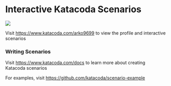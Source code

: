 # Interactive Katacoda Scenarios

[![](http://shields.katacoda.com/katacoda/arko9699/count.svg)](https://www.katacoda.com/arko9699 "Get your profile on Katacoda.com")

Visit https://www.katacoda.com/arko9699 to view the profile and interactive scenarios

### Writing Scenarios
Visit https://www.katacoda.com/docs to learn more about creating Katacoda scenarios

For examples, visit https://github.com/katacoda/scenario-example

